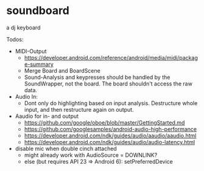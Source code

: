 # soundboard
a dj keyboard

Todos:
 - MIDI-Output
   - https://developer.android.com/reference/android/media/midi/package-summary
   - Merge Board and BoardScene
   - Sound-Analysis and keypresses should be handled by the SoundWrapper, not the board. The board shouldn't access the raw data.
 - Audio In:
   - Dont only do highlighting based on input analysis. Destructure whole input, and then restructure again on output. 
 - Aaudio for in- and output
   - https://github.com/google/oboe/blob/master/GettingStarted.md
   - https://github.com/googlesamples/android-audio-high-performance
   - https://developer.android.com/ndk/guides/audio/aaudio/aaudio.html
   - https://developer.android.com/ndk/guides/audio/audio-latency.html
 - disable mic when double cinch attached
   - might already work with AudioSource = DOWNLINK?
   - else (but requires API 23 => Android 6): setPreferredDevice



